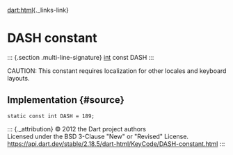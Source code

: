 [dart:html](../../dart-html/dart-html-library){._links-link}

DASH constant
=============

::: {.section .multi-line-signature}
[int](../../dart-core/int-class) const DASH
:::

CAUTION: This constant requires localization for other locales and
keyboard layouts.

Implementation {#source}
--------------

``` {.language-dart data-language="dart"}
static const int DASH = 189;
```

::: {._attribution}
© 2012 the Dart project authors\
Licensed under the BSD 3-Clause \"New\" or \"Revised\" License.\
<https://api.dart.dev/stable/2.18.5/dart-html/KeyCode/DASH-constant.html>
:::
